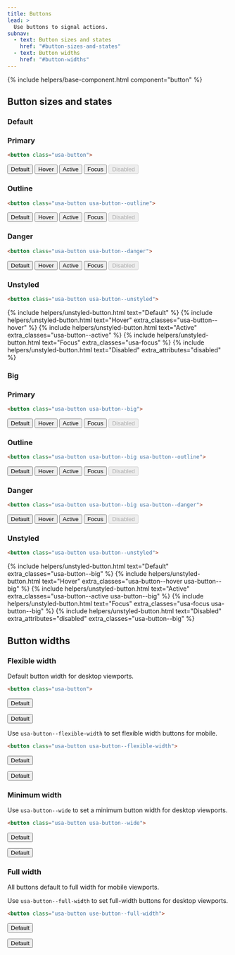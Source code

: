 ```yaml
---
title: Buttons
lead: >
  Use buttons to signal actions.
subnav:
  - text: Button sizes and states
    href: "#button-sizes-and-states"
  - text: Button widths
    href: "#button-widths"
---
```


{% include helpers/base-component.html component="button" %}

## Button sizes and states

### Default

### Primary

```html
<button class="usa-button">
```

<div>
  <button class="usa-button">Default</button>
  <button class="usa-button usa-button--hover">Hover</button>
  <button class="usa-button usa-button--active">Active</button>
  <button class="usa-button usa-focus">Focus</button>
  <button class="usa-button" disabled>Disabled</button>
</div>

### Outline

```html
<button class="usa-button usa-button--outline">
```

<div>
  <button class="usa-button usa-button--outline">Default</button>
  <button class="usa-button usa-button--outline usa-button--hover">Hover</button>
  <button class="usa-button usa-button--outline usa-button--active">Active</button>
  <button class="usa-button usa-button--outline usa-focus">Focus</button>
  <button class="usa-button usa-button--outline" disabled>Disabled</button>
</div>

### Danger

```html
<button class="usa-button usa-button--danger">
```

<div>
  <button class="usa-button usa-button--danger">Default</button>
  <button class="usa-button usa-button--danger usa-button--hover">Hover</button>
  <button class="usa-button usa-button--danger usa-button--active">Active</button>
  <button class="usa-button usa-button--danger usa-focus">Focus</button>
  <button class="usa-button usa-button--danger" disabled>Disabled</button>
</div>

### Unstyled

```html
<button class="usa-button usa-button--unstyled">
```

<div>
  {% include helpers/unstyled-button.html text="Default" %}
  {% include helpers/unstyled-button.html text="Hover" extra_classes="usa-button--hover" %}
  {% include helpers/unstyled-button.html text="Active" extra_classes="usa-button--active" %}
  {% include helpers/unstyled-button.html text="Focus" extra_classes="usa-focus" %}
  {% include helpers/unstyled-button.html text="Disabled" extra_attributes="disabled" %}
</div>

### Big

### Primary

```html
<button class="usa-button usa-button--big">
```

<div>
  <button class="usa-button usa-button--big">Default</button>
  <button class="usa-button usa-button--big usa-button--hover">Hover</button>
  <button class="usa-button usa-button--big usa-button--active">Active</button>
  <button class="usa-button usa-button--big usa-focus">Focus</button>
  <button class="usa-button usa-button--big" disabled>Disabled</button>
</div>

### Outline

```html
<button class="usa-button usa-button--big usa-button--outline">
```

<div>
  <button class="usa-button usa-button--big usa-button--outline">Default</button>
  <button class="usa-button usa-button--big usa-button--outline usa-button--hover">Hover</button>
  <button class="usa-button usa-button--big usa-button--outline usa-button--active">Active</button>
  <button class="usa-button usa-button--big usa-button--outline usa-focus">Focus</button>
  <button class="usa-button usa-button--big usa-button--outline" disabled>Disabled</button>
</div>

### Danger

```html
<button class="usa-button usa-button--big usa-button--danger">
```

<div>
  <button class="usa-button usa-button--big usa-button--danger">Default</button>
  <button class="usa-button usa-button--big usa-button--danger usa-button--hover">Hover</button>
  <button class="usa-button usa-button--big usa-button--danger usa-button--active">Active</button>
  <button class="usa-button usa-button--big usa-button--danger usa-focus">Focus</button>
  <button class="usa-button usa-button--big usa-button--danger" disabled>Disabled</button>
</div>

### Unstyled

```html
<button class="usa-button usa-button--unstyled">
```

<div>
  {% include helpers/unstyled-button.html text="Default" extra_classes="usa-button--big" %}
  {% include helpers/unstyled-button.html text="Hover" extra_classes="usa-button--hover usa-button--big" %}
  {% include helpers/unstyled-button.html text="Active" extra_classes="usa-button--active usa-button--big" %}
  {% include helpers/unstyled-button.html text="Focus" extra_classes="usa-focus usa-button--big" %}
  {% include helpers/unstyled-button.html text="Disabled" extra_attributes="disabled" extra_classes="usa-button--big" %}
</div>

## Button widths

### Flexible width

Default button width for desktop viewports.

```html
<button class="usa-button">
```

<button class="usa-button">Default</button>

<button class="usa-button usa-button--big">Default</button>

Use `usa-button--flexible-width` to set flexible width buttons for mobile.

```html
<button class="usa-button usa-button--flexible-width">
```

<button class="usa-button usa-button--flexible-width">Default</button>

<button class="usa-button usa-button--flexible-width usa-button--big">Default</button>

### Minimum width

Use `usa-button--wide` to set a minimum button width for desktop viewports.

```html
<button class="usa-button usa-button--wide">
```

<button class="usa-button usa-button--wide">Default</button>

<button class="usa-button usa-button--wide usa-button--big">Default</button>

### Full width

All buttons default to full width for mobile viewports.

Use `usa-button--full-width` to set full-width buttons for desktop viewports.

```html
<button class="usa-button use-button--full-width">
```

<button class="usa-button usa-button--full-width">Default</button>

<button class="usa-button usa-button--full-width usa-button--big">Default</button>
